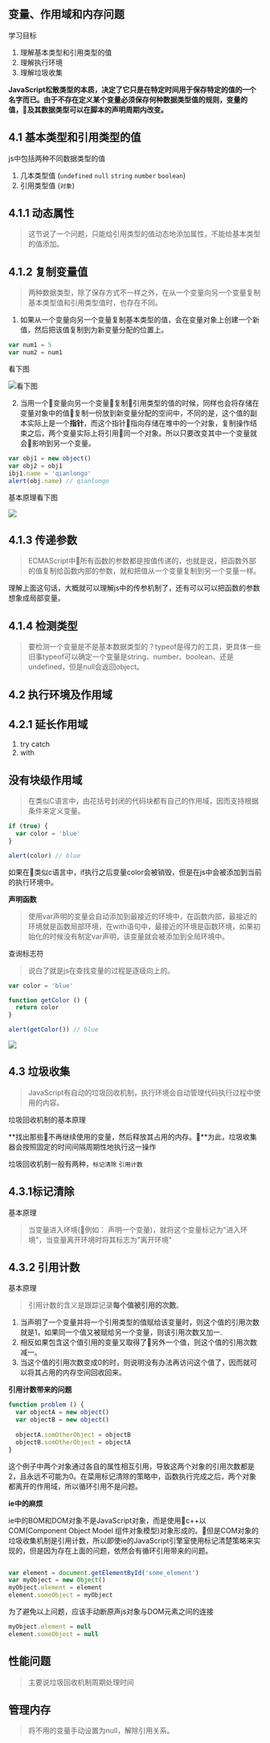 ## 变量、作用域和内存问题

学习目标

1. 理解基本类型和引用类型的值
2. 理解执行环境
3. 理解垃圾收集

**JavaScript松散类型的本质，决定了它只是在特定时间用于保存特定的值的一个名字而已。由于不存在定义某个变量必须保存何种数据类型值的规则，变量的值，及其数据类型可以在脚本的声明周期内改变。**

## 4.1 基本类型和引用类型的值

js中包括两种不同数据类型的值

1. 几本类型值 (`undefined` `null` `string` `number` `boolean`)
2. 引用类型值 (`对象`)

## 4.1.1 动态属性

> 这节说了一个问题，只能给引用类型的值动态地添加属性，不能给基本类型的值添加。

## 4.1.2 复制变量值

> 两种数据类型，除了保存方式不一样之外，在从一个变量向另一个变量复制基本类型值和引用类型值时，也存在不同。

1. 如果从一个变量向另一个变量复制基本类型的值，会在变量对象上创建一个新值，然后把该值复制到为新变量分配的位置上。


``` javascript
var num1 = 5
var num2 = num1

```
看下图

![看下图](http://odssgnnpf.bkt.clouddn.com/%E5%9F%BA%E6%9C%AC%E7%B1%BB%E5%9E%8B%E5%A4%8D%E5%88%B6.png)

2. 当用一个变量向另一个变量复制引用类型的值的时候，同样也会将存储在变量对象中的值复制一份放到新变量分配的空间中，不同的是，这个值的副本实际上是一个**指针**，而这个指针指向存储在堆中的一个对象，复制操作结束之后，两个变量实际上将引用同一个对象。所以只要改变其中一个变量就会影响到另一个变量。

``` javascript
var obj1 = new object()
var obj2 = obj1
ibj1.name = 'qianlongo'
alert(obj.name) // qianlongo
```

基本原理看下图

![](http://odssgnnpf.bkt.clouddn.com/%E5%BC%95%E7%94%A8%E7%B1%BB%E5%9E%8B%E5%A4%8D%E5%88%B6.png)

## 4.1.3 传递参数

> ECMAScript中所有函数的参数都是按值传递的，也就是说，把函数外部的值复制给函数内部的参数，就和把值从一个变量复制到另一个变量一样。

理解上面这句话，大概就可以理解js中的传参机制了，还有可以可以把函数的参数想象成局部变量。

## 4.1.4 检测类型

> 要检测一个变量是不是基本数据类型的？typeof是得力的工具，更具体一些旧事typeof可以确定一个变量是string、number、boolean、还是undefined，但是null会返回object。

## 4.2 执行环境及作用域

## 4.2.1 延长作用域

1. try catch
2. with

## 没有块级作用域
> 在类似C语言中，由花括号封闭的代码块都有自己的作用域，因而支持根据条件来定义变量。

``` javascript
if (true) {
  var color = 'blue'
}

alert(color) // blue
```

如果在类似c语言中，if执行之后变量color会被销毁，但是在js中会被添加到当前的执行环境中。

**声明函数**

> 使用var声明的变量会自动添加到最接近的环境中，在函数内部，最接近的环境就是函数局部环境，在with语句中，最接近的环境是函数环境，如果初始化的时候没有制定var声明，该变量就会被添加到全局环境中。

查询标志符

> 说白了就是js在查找变量的过程是逐级向上的。

``` javascript
var color = 'blue'

function getColor () {
  return color
}

alert(getColor()) // blue

```

![](http://odssgnnpf.bkt.clouddn.com/%E6%9F%A5%E8%AF%A2%E6%A0%87%E5%BF%97%E7%AC%A6.png)

## 4.3 垃圾收集

> JavaScript有自动的垃圾回收机制，执行环境会自动管理代码执行过程中使用的内容。

垃圾回收机制的基本原理

**找出那些不再继续使用的变量，然后释放其占用的内存。**为此，垃圾收集器会按照固定的时间间隔周期性地执行这一操作

垃圾回收机制一般有两种，`标记清除` `引用计数`

## 4.3.1标记清除

基本原理

> 当变量进入环境(例如： 声明一个变量)，就将这个变量标记为"进入环境"，当变量离开环境时将其标志为"离开环境"

## 4.3.2 引用计数

基本原理

> 引用计数的含义是跟踪记录**每个值被引用的次数**。
1. 当声明了一个变量并将一个引用类型的值赋给该变量时，则这个值的引用次数就是1，如果同一个值又被赋给另一个变量，则该引用次数又加一.
2. 相反如果包含这个值引用的变量又取得了另外一个值，则这个值的引用次数减一。
3. 当这个值的引用次数变成0的时，则说明没有办法再访问这个值了，因而就可以将其占用的内存空间回收回来。

**引用计数带来的问题**

``` javascript
function problem () {
  var objectA = new object()
  var objectB = new object()
  
  objectA.somOtherObject = objectB
  objectB.somOtherObject = objectA
}

```

这个例子中两个对象通过各自的属性相互引用，导致这两个对象的引用次数都是2，且永远不可能为0。在菜用标记清除的策略中，函数执行完成之后，两个对象都离开的作用域，所以循环引用不是问题。

**ie中的麻烦**

ie中的BOM和DOM对象不是JavaScript对象，而是使用c++以COM(Component Object Model 组件对象模型)对象形成的。但是COM对象的垃圾收集机制是引用计数，所以即使ie的JavaScript引擎室使用标记清楚策略来实现的，但是因为存在上面的问题，依然会有循环引用带来的问题。

``` javascript

var element = document.getElementById('some_element')
var myObject = new Object()
myObject.element = element
element.someObject = myObject

```
为了避免以上问题，应该手动断原声js对象与DOM元素之间的连接

``` javascript
myObject.element = null
element.someObject = null

```

## 性能问题

> 主要说垃圾回收机制周期处理时间

## 管理内存

> 将不用的变量手动设置为null，解除引用关系。 






